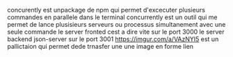 concurently est unpackage de npm qui permet d'excecuter plusieurs commandes en parallele dans le terminal
concurrently est un outil  qui  me permet de lance plusisieurs serveurs  ou processus simultanement avec une  seule commande
 le server fronted cest a dire vite sur le port 3000 le server backend  json-server sur  le port 3001
 https://imgur.com/a/VAzNYI5 est un pallictaion qui permet dede  trnasfer une une image en forme lien